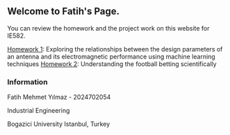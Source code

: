 ## Welcome to Fatih's Page.

You can review the homework and the project work on this website for IE582.

[Homework 1](files\Homework1.html): Exploring the relationships between the design parameters of an antenna and its electromagnetic performance using machine learning techniques
[Homework 2](files\Homework2.html): Understanding the football betting scientifically

### Information

Fatih Mehmet Yılmaz - 2024702054

Industrial Engineering

Bogazici University 
Istanbul, Turkey